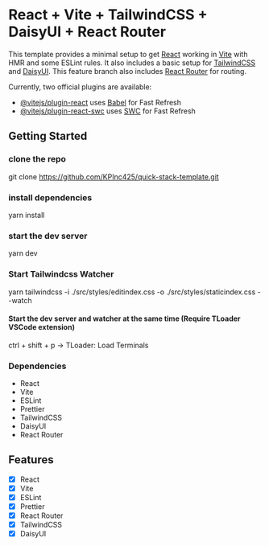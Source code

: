 # React + Vite + TailwindCSS + DaisyUI + React Router

This template provides a minimal setup to get [React](https://reactjs.org/) working in [Vite](https://vitejs.dev/) with HMR and some ESLint rules. It also includes a basic setup for [TailwindCSS](https://tailwindcss.com/) and [DaisyUI](https://daisyui.com/). This feature branch also includes [React Router](https://reactrouter.com/) for routing.

Currently, two official plugins are available:

- [@vitejs/plugin-react](https://github.com/vitejs/vite-plugin-react/blob/main/packages/plugin-react/README.md) uses [Babel](https://babeljs.io/) for Fast Refresh
- [@vitejs/plugin-react-swc](https://github.com/vitejs/vite-plugin-react-swc) uses [SWC](https://swc.rs/) for Fast Refresh

## Getting Started
### clone the repo
git clone https://github.com/KPInc425/quick-stack-template.git

### install dependencies
yarn install

### start the dev server
yarn dev

### Start Tailwindcss Watcher
yarn tailwindcss -i ./src/styles/editindex.css -o ./src/styles/staticindex.css --watch

#### Start the dev server and watcher at the same time (Require TLoader VSCode extension)
ctrl + shift + p -> TLoader: Load Terminals

### Dependencies
- React
- Vite
- ESLint
- Prettier
- TailwindCSS
- DaisyUI
- React Router

## Features
- [x] React
- [x] Vite
- [x] ESLint
- [x] Prettier
- [x] React Router
- [x] TailwindCSS
- [x] DaisyUI

